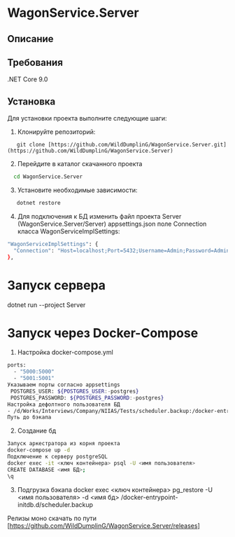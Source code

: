 # WagonService.Server

## Описание

## Требования
.NET Core 9.0

## Установка
Для установки проекта выполните следующие шаги:
1. Клонируйте репозиторий:
```
   git clone [https://github.com/WildDumplinG/WagonService.Server.git](https://github.com/WildDumplinG/WagonService.Server)
```
2. Перейдите в каталог скачанного проекта
```bash
  cd WagonService.Server
```
3. Установите необходимые зависимости:
```bash
   dotnet restore
```
4. Для подключения к БД изменить файл проекта Server (WagonService.Server/Server) appsettings.json поле Connection класса WagonServiceImplSettings:
```bash
"WagonServiceImplSettings": {
  "Connection": "Host=localhost;Port=5432;Username=Admin;Password=Admin;Database=wagon"
},
```
# Запуск сервера
dotnet run --project Server

# Запуск через Docker-Compose
1. Настройка docker-compose.yml
```bash
ports:
  - "5000:5000"
  - "5001:5001"
Указываем порты согласно appsettings
 POSTGRES_USER: ${POSTGRES_USER:-postgres}
 POSTGRES_PASSWORD: ${POSTGRES_PASSWORD:-postgres}
Настройка дефолтного пользователя БД
- /d/Works/Interviews/Company/NIIAS/Tests/scheduler.backup:/docker-entrypoint-initdb.d/scheduler.backup
Путь до бэкапа
```
2. Создание бд
```bash
Запуск аркестратора из корня проекта
docker-compose up -d
Подключение к серверу postgreSQL
docker exec -it <ключ контейнера> psql -U <имя пользователя>
CREATE DATABASE <имя БД>;
\q
```
3. Подгрузка бэкапа
docker exec <ключ контейнера> pg_restore -U <имя пользователя> -d <имя бд> /docker-entrypoint-initdb.d/scheduler.backup

Релизы моно скачать по пути
[https://github.com/WildDumplinG/WagonService.Server/releases]
